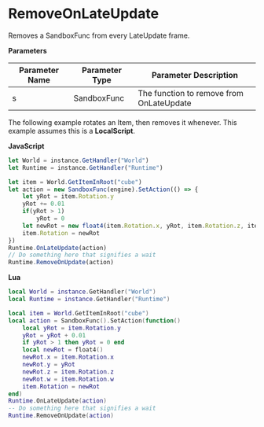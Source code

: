 # RemoveOnLateUpdate

Removes a SandboxFunc from every LateUpdate frame.

**Parameters**

Parameter Name | Parameter Type | Parameter Description
--- | --- | ---
s | SandboxFunc | The function to remove from OnLateUpdate

The following example rotates an Item, then removes it whenever. This example assumes this is a **LocalScript**.

**JavaScript**
```js
let World = instance.GetHandler("World")
let Runtime = instance.GetHandler("Runtime")

let item = World.GetItemInRoot("cube")
let action = new SandboxFunc(engine).SetAction(() => {
    let yRot = item.Rotation.y
    yRot += 0.01
    if(yRot > 1)
        yRot = 0
    let newRot = new float4(item.Rotation.x, yRot, item.Rotation.z, item.Rotation.w)
    item.Rotation = newRot
})
Runtime.OnLateUpdate(action)
// Do something here that signifies a wait
Runtime.RemoveOnUpdate(action)
```

**Lua**
```lua
local World = instance.GetHandler("World")
local Runtime = instance.GetHandler("Runtime")

local item = World.GetItemInRoot("cube")
local action = SandboxFunc().SetAction(function()
    local yRot = item.Rotation.y
    yRot = yRot + 0.01
    if yRot > 1 then yRot = 0 end
    local newRot = float4()
    newRot.x = item.Rotation.x
    newRot.y = yRot
    newRot.z = item.Rotation.z
    newRot.w = item.Rotation.w
    item.Rotation = newRot
end)
Runtime.OnLateUpdate(action)
-- Do something here that signifies a wait
Runtime.RemoveOnUpdate(action)
```